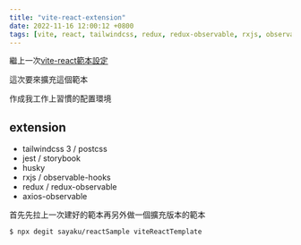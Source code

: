 ```yaml
---
title: "vite-react-extension"
date: 2022-11-16 12:00:12 +0800
tags: [vite, react, tailwindcss, redux, redux-observable, rxjs, observable-hooks, axios-observable]
---
```


繼上一次[vite-react範本設定](/blog/2022/11/08/build-project-react-with-vite)

這次要來擴充這個範本

作成我工作上習慣的配置環境

<!--truncate-->

## extension
+ tailwindcss 3 / postcss
+ jest / storybook
+ husky
+ rxjs / observable-hooks
+ redux / redux-observable
+ axios-observable

首先先拉上一次建好的範本再另外做一個擴充版本的範本

```bash
$ npx degit sayaku/reactSample viteReactTemplate
```